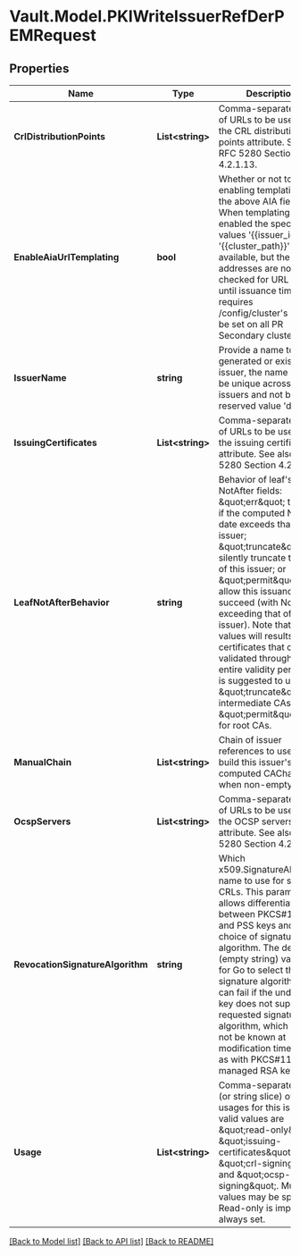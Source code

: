 # Vault.Model.PKIWriteIssuerRefDerPEMRequest

## Properties

Name | Type | Description | Notes
------------ | ------------- | ------------- | -------------
**CrlDistributionPoints** | **List&lt;string&gt;** | Comma-separated list of URLs to be used for the CRL distribution points attribute. See also RFC 5280 Section 4.2.1.13. | [optional] 
**EnableAiaUrlTemplating** | **bool** | Whether or not to enabling templating of the above AIA fields. When templating is enabled the special values &#x27;{{issuer_id}}&#x27; and &#x27;{{cluster_path}}&#x27; are available, but the addresses are not checked for URL validity until issuance time. This requires /config/cluster&#x27;s path to be set on all PR Secondary clusters. | [optional] [default to false]
**IssuerName** | **string** | Provide a name to the generated or existing issuer, the name must be unique across all issuers and not be the reserved value &#x27;default&#x27; | [optional] 
**IssuingCertificates** | **List&lt;string&gt;** | Comma-separated list of URLs to be used for the issuing certificate attribute. See also RFC 5280 Section 4.2.2.1. | [optional] 
**LeafNotAfterBehavior** | **string** | Behavior of leaf&#x27;s NotAfter fields: \&quot;err\&quot; to error if the computed NotAfter date exceeds that of this issuer; \&quot;truncate\&quot; to silently truncate to that of this issuer; or \&quot;permit\&quot; to allow this issuance to succeed (with NotAfter exceeding that of an issuer). Note that not all values will results in certificates that can be validated through the entire validity period. It is suggested to use \&quot;truncate\&quot; for intermediate CAs and \&quot;permit\&quot; only for root CAs. | [optional] [default to "err"]
**ManualChain** | **List&lt;string&gt;** | Chain of issuer references to use to build this issuer&#x27;s computed CAChain field, when non-empty. | [optional] 
**OcspServers** | **List&lt;string&gt;** | Comma-separated list of URLs to be used for the OCSP servers attribute. See also RFC 5280 Section 4.2.2.1. | [optional] 
**RevocationSignatureAlgorithm** | **string** | Which x509.SignatureAlgorithm name to use for signing CRLs. This parameter allows differentiation between PKCS#1v1.5 and PSS keys and choice of signature hash algorithm. The default (empty string) value is for Go to select the signature algorithm. This can fail if the underlying key does not support the requested signature algorithm, which may not be known at modification time (such as with PKCS#11 managed RSA keys). | [optional] [default to ""]
**Usage** | **List&lt;string&gt;** | Comma-separated list (or string slice) of usages for this issuer; valid values are \&quot;read-only\&quot;, \&quot;issuing-certificates\&quot;, \&quot;crl-signing\&quot;, and \&quot;ocsp-signing\&quot;. Multiple values may be specified. Read-only is implicit and always set. | [optional] 


[[Back to Model list]](../README.md#documentation-for-models) [[Back to API list]](../README.md#documentation-for-api-endpoints) [[Back to README]](../README.md)

